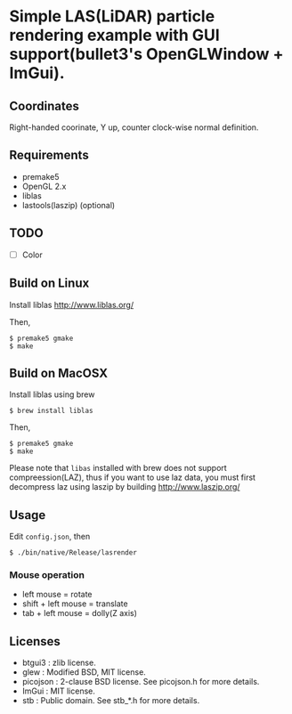 # Simple LAS(LiDAR) particle rendering example with GUI support(bullet3's OpenGLWindow + ImGui).

## Coordinates

Right-handed coorinate, Y up, counter clock-wise normal definition.

## Requirements

* premake5
* OpenGL 2.x
* liblas
* lastools(laszip) (optional)

## TODO

* [ ] Color

## Build on Linux

Install liblas http://www.liblas.org/

Then,

    $ premake5 gmake
    $ make

## Build on MacOSX

Install liblas using brew

    $ brew install liblas
Then,

    $ premake5 gmake
    $ make

Please note that `libas` installed with brew does not support compreession(LAZ), thus if you want to use laz data, you must first decompress laz using laszip by building http://www.laszip.org/

## Usage

Edit `config.json`, then

    $ ./bin/native/Release/lasrender

### Mouse operation

* left mouse = rotate
* shift + left mouse = translate
* tab + left mouse = dolly(Z axis)

## Licenses

* btgui3 : zlib license.
* glew : Modified BSD, MIT license.
* picojson : 2-clause BSD license. See picojson.h for more details.
* ImGui : MIT license.
* stb : Public domain. See stb_*.h for more details.

